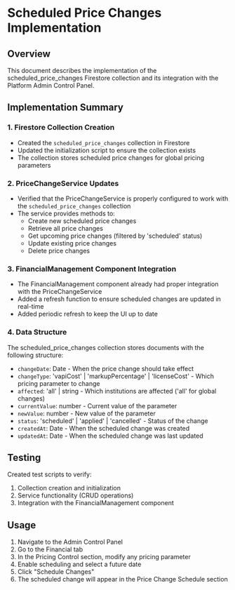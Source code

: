 # Scheduled Price Changes Implementation

## Overview
This document describes the implementation of the scheduled_price_changes Firestore collection and its integration with the Platform Admin Control Panel.

## Implementation Summary

### 1. Firestore Collection Creation
- Created the `scheduled_price_changes` collection in Firestore
- Updated the initialization script to ensure the collection exists
- The collection stores scheduled price changes for global pricing parameters

### 2. PriceChangeService Updates
- Verified that the PriceChangeService is properly configured to work with the `scheduled_price_changes` collection
- The service provides methods to:
  - Create new scheduled price changes
  - Retrieve all price changes
  - Get upcoming price changes (filtered by 'scheduled' status)
  - Update existing price changes
  - Delete price changes

### 3. FinancialManagement Component Integration
- The FinancialManagement component already had proper integration with the PriceChangeService
- Added a refresh function to ensure scheduled changes are updated in real-time
- Added periodic refresh to keep the UI up to date

### 4. Data Structure
The scheduled_price_changes collection stores documents with the following structure:
- `changeDate`: Date - When the price change should take effect
- `changeType`: 'vapiCost' | 'markupPercentage' | 'licenseCost' - Which pricing parameter to change
- `affected`: 'all' | string - Which institutions are affected ('all' for global changes)
- `currentValue`: number - Current value of the parameter
- `newValue`: number - New value of the parameter
- `status`: 'scheduled' | 'applied' | 'cancelled' - Status of the change
- `createdAt`: Date - When the scheduled change was created
- `updatedAt`: Date - When the scheduled change was last updated

## Testing
Created test scripts to verify:
1. Collection creation and initialization
2. Service functionality (CRUD operations)
3. Integration with the FinancialManagement component

## Usage
1. Navigate to the Admin Control Panel
2. Go to the Financial tab
3. In the Pricing Control section, modify any pricing parameter
4. Enable scheduling and select a future date
5. Click "Schedule Changes"
6. The scheduled change will appear in the Price Change Schedule section